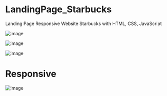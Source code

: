 # LandingPage_Starbucks
Landing Page Responsive Website Starbucks with HTML, CSS, JavaScript

![image](https://user-images.githubusercontent.com/48632924/127722989-516b2db3-2e6d-4398-8405-01fbfff27cfe.png)

![image](https://user-images.githubusercontent.com/48632924/127723009-7265c792-3118-4caa-a034-df78df43ecfc.png)

![image](https://user-images.githubusercontent.com/48632924/127723047-f1b86556-4a04-46f9-9014-dff54a019580.png)

# Responsive 

![image](https://user-images.githubusercontent.com/48632924/127723105-49a20d01-9f91-4c95-bf62-7e18914695cc.png)

